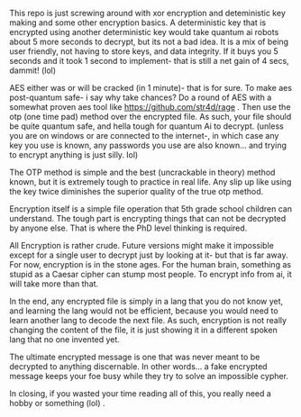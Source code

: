 


This repo is just screwing around with xor encryption and deteministic key making and some other encryption basics. A deterministic key that is encrypted using another deterministic key would take quantum ai robots about 5 more seconds to decrypt, but its not a bad idea. It is a mix of being user friendly, not having to store keys, and data integrity. If it buys you 5 seconds and it took 1 second to implement- that is still a net gain of 4 secs, dammit! (lol)


AES either was or will be cracked (in 1 minute)- that is for sure. To make aes post-quantum safe- i say why take chances? Do a round of AES with a somewhat proven aes tool like https://github.com/str4d/rage . Then use the otp (one time pad) method over the encrypted file. As such, your file should be quite quantum safe, and hella tough for quantum Ai to decrypt. (unless you are on windows or are connected to the internet-, in which case any key you use is known, any passwords you use are also known... and trying to encrypt anything is just silly. lol)

The OTP method is simple and the best (uncrackable in theory) method known, but it is extremely tough to practice in real life. Any slip up like using the key twice diminishes the superior quality of the true otp method.

Encryption itself is a simple file operation that 5th grade school children can understand. The tough part is encrypting things that can not be decrypted by anyone else. That is where the PhD level thinking is required.


All Encryption is rather crude. Future versions might make it impossible except for a single user to decrypt just by looking at it- but that is far away. For now, encryption is in the stone ages. For the human brain, something as stupid as a Caesar cipher can stump most people. To encrypt info from ai, it will take more than that.

In the end, any encrypted file is simply in a lang that you do not know yet, and learning the lang would not be efficient, because you would need to learn another lang to decode the next file. As such, encryption is not really changing the content of the file, it is just showing it in a different spoken lang that no one invented yet.

The ultimate encrypted message is one that was never meant to be decrypted to anything discernable. In other words... a fake encrypted message keeps your foe busy while they try to solve an impossible cypher.

In closing, if you wasted your time reading all of this, you really need a hobby or something (lol) .
